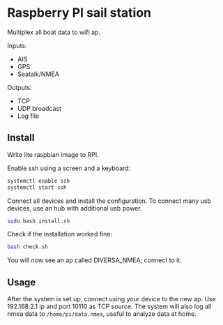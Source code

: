 # Raspberry PI sail station
Multiplex all boat data to wifi ap.

Inputs:
- AIS 
- GPS
- Seatalk/NMEA

Outputs:
- TCP
- UDP broadcast
- Log file


## Install

Write lite raspbian image to RPI.

Enable ssh using a screen and a keyboard:

```bash
systemctl enable ssh
systemctl start ssh
```

Connect all devices and install the configuration. To connect many usb devices, use an hub with additional
usb power.

```bash
sudo bash install.sh
```

Check if the installation worked fine:

```bash
bash check.sh
```

You will now see an ap called DIVERSA_NMEA; connect to it.


## Usage

After the system is set up, connect using your device to the new ap. Use 192.168.2.1 ip and port 10110 as TCP source. 
The system will also log all nmea data to ```/home/pi/data.nmea```, useful to analyze data at home.


